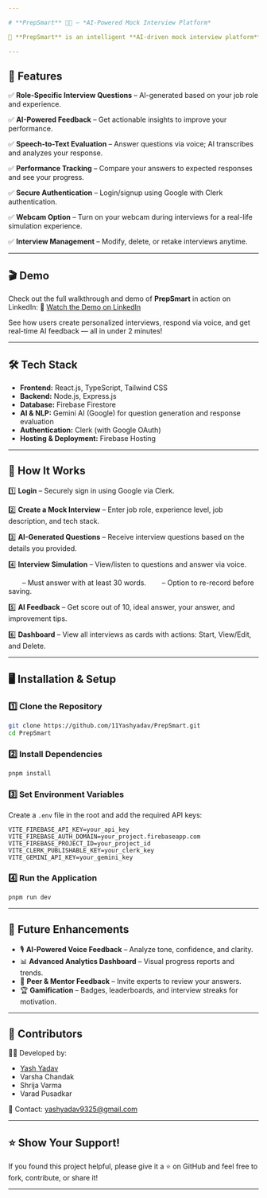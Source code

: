 ```yaml
---

# **PrepSmart** 🎤💡 – *AI-Powered Mock Interview Platform*

🚀 **PrepSmart** is an intelligent **AI-driven mock interview platform** designed to help job seekers **prepare effectively** with **personalized interview questions**, **real-time AI feedback**, and **detailed performance analysis**.

---
```


## 📌 **Features**

✅ **Role-Specific Interview Questions** – AI-generated based on your job role and experience.

✅ **AI-Powered Feedback** – Get actionable insights to improve your performance.

✅ **Speech-to-Text Evaluation** – Answer questions via voice; AI transcribes and analyzes your response.

✅ **Performance Tracking** – Compare your answers to expected responses and see your progress.

✅ **Secure Authentication** – Login/signup using Google with Clerk authentication.

✅ **Webcam Option** – Turn on your webcam during interviews for a real-life simulation experience.

✅ **Interview Management** – Modify, delete, or retake interviews anytime.

---

## 🎬 **Demo**

Check out the full walkthrough and demo of **PrepSmart** in action on LinkedIn:
🔗 [Watch the Demo on LinkedIn](https://www.linkedin.com/posts/11yash-yadav_prepsmart-ai-mockinterviews-activity-7327598093661626369-lGDd?utm_source=social_share_send&utm_medium=member_desktop_web&rcm=ACoAAEYSo2YBQeIFG3_JHlExNHxNu2LiQh3XoM8)

See how users create personalized interviews, respond via voice, and get real-time AI feedback — all in under 2 minutes!

---

## 🛠️ **Tech Stack**

* **Frontend:** React.js, TypeScript, Tailwind CSS
* **Backend:** Node.js, Express.js
* **Database:** Firebase Firestore
* **AI & NLP:** Gemini AI (Google) for question generation and response evaluation
* **Authentication:** Clerk (with Google OAuth)
* **Hosting & Deployment:** Firebase Hosting

---

## 🚀 **How It Works**

1️⃣ **Login** – Securely sign in using Google via Clerk.

2️⃣ **Create a Mock Interview** – Enter job role, experience level, job description, and tech stack.

3️⃣ **AI-Generated Questions** – Receive interview questions based on the details you provided.

4️⃣ **Interview Simulation** – View/listen to questions and answer via voice.

  – Must answer with at least 30 words.
  – Option to re-record before saving.
  
5️⃣ **AI Feedback** – Get score out of 10, ideal answer, your answer, and improvement tips.

6️⃣ **Dashboard** – View all interviews as cards with actions: Start, View/Edit, and Delete.

---

## 🖥️ **Installation & Setup**

### 1️⃣ Clone the Repository

```sh
git clone https://github.com/11Yashyadav/PrepSmart.git
cd PrepSmart
```

### 2️⃣ Install Dependencies

```sh
pnpm install
```

### 3️⃣ Set Environment Variables

Create a `.env` file in the root and add the required API keys:

```env
VITE_FIREBASE_API_KEY=your_api_key
VITE_FIREBASE_AUTH_DOMAIN=your_project.firebaseapp.com
VITE_FIREBASE_PROJECT_ID=your_project_id
VITE_CLERK_PUBLISHABLE_KEY=your_clerk_key
VITE_GEMINI_API_KEY=your_gemini_key
```

### 4️⃣ Run the Application

```sh
pnpm run dev
```

---

## 🔮 **Future Enhancements**

* 🎙️ **AI-Powered Voice Feedback** – Analyze tone, confidence, and clarity.
* 📊 **Advanced Analytics Dashboard** – Visual progress reports and trends.
* 👥 **Peer & Mentor Feedback** – Invite experts to review your answers.
* 🏆 **Gamification** – Badges, leaderboards, and interview streaks for motivation.

---

## 🤝 **Contributors**

👨‍💻 Developed by:

* [Yash Yadav](https://github.com/11Yashyadav)
* Varsha Chandak
* Shrija Varma
* Varad Pusadkar

📧 Contact: [yashyadav9325@gmail.com](mailto:yashyadav9325@gmail.com)

---

## ⭐ **Show Your Support!**

If you found this project helpful, please give it a ⭐ on GitHub and feel free to fork, contribute, or share it!

---
